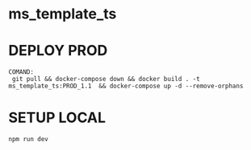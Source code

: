 # ms_template_ts

# DEPLOY PROD

    COMAND:
     git pull && docker-compose down && docker build . -t ms_template_ts:PROD_1.1  && docker-compose up -d --remove-orphans

# SETUP LOCAL

    npm run dev
